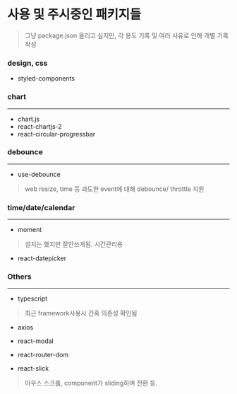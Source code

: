 # 사용 및 주시중인 패키지들
> 그냥 package.json 올리고 싶지만, 각 용도 기록 및 여러 사유로 인해 개별 기록 작성

### design, css
- styled-components


### chart
---
- chart.js
- react-chartjs-2  
- react-circular-progressbar


### debounce
---
- use-debounce
> web resize, time 등 과도한 event에 대해 debounce/ throttle 지원


### time/date/calendar
---
- moment
> 설치는 했지만 잘안쓰게됨. 시간관리용
- react-datepicker


### Others
---
- typescript
> 최근 framework사용시 간혹 의존성 확인됨

- axios

- react-modal

- react-router-dom

- react-slick
> 마우스 스크롤, component가 sliding하며 전환 등. 
